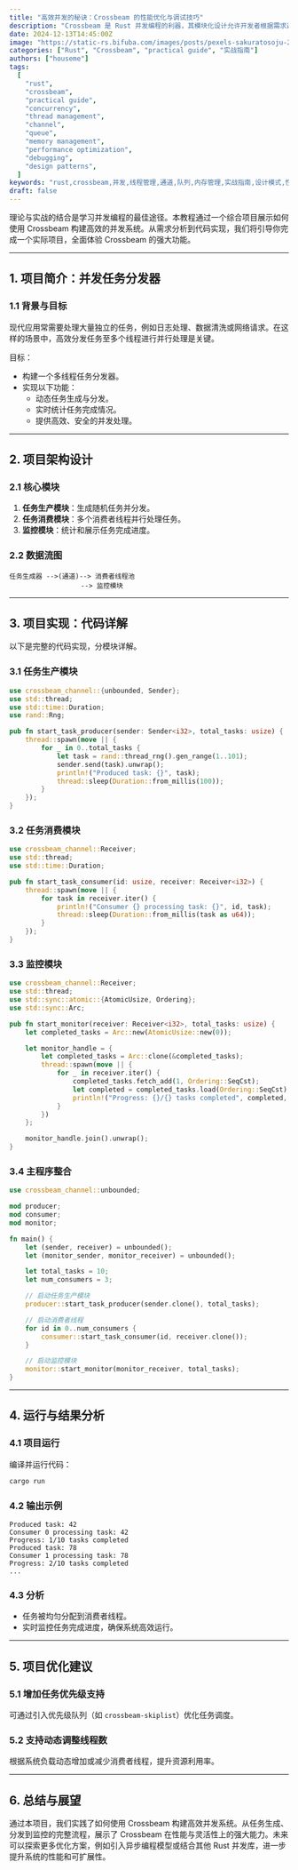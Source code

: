 ```yaml
---
title: "高效并发的秘诀：Crossbeam 的性能优化与调试技巧"
description: "Crossbeam 是 Rust 并发编程的利器，其模块化设计允许开发者根据需求选择性地使用功能强大的工具。理论与实战的结合是学习并发编程的最佳途径。本教程通过一个综合项目展示如何使用 Crossbeam 构建高效的并发系统。从需求分析到代码实现，我们将引导你完成一个实际项目，全面体验 Crossbeam 的强大功能。"
date: 2024-12-13T14:45:00Z
image: "https://static-rs.bifuba.com/images/posts/pexels-sakuratosoju-29962711-1920.jpg"
categories: ["Rust", "Crossbeam", "practical guide", "实战指南"]
authors: ["houseme"]
tags:
  [
    "rust",
    "crossbeam",
    "practical guide",
    "concurrency",
    "thread management",
    "channel",
    "queue",
    "memory management",
    "performance optimization",
    "debugging",
    "design patterns",
  ]
keywords: "rust,crossbeam,并发,线程管理,通道,队列,内存管理,实战指南,设计模式,性能优化,调试技巧,并发设计模式"
draft: false
---
```


理论与实战的结合是学习并发编程的最佳途径。本教程通过一个综合项目展示如何使用 Crossbeam 构建高效的并发系统。从需求分析到代码实现，我们将引导你完成一个实际项目，全面体验 Crossbeam 的强大功能。

---

## **1. 项目简介：并发任务分发器**

### **1.1 背景与目标**

现代应用常需要处理大量独立的任务，例如日志处理、数据清洗或网络请求。在这样的场景中，高效分发任务至多个线程进行并行处理是关键。

目标：

- 构建一个多线程任务分发器。
- 实现以下功能：
  - 动态任务生成与分发。
  - 实时统计任务完成情况。
  - 提供高效、安全的并发处理。

---

## **2. 项目架构设计**

### **2.1 核心模块**

1. **任务生产模块**：生成随机任务并分发。
2. **任务消费模块**：多个消费者线程并行处理任务。
3. **监控模块**：统计和展示任务完成进度。

### **2.2 数据流图**

```plaintext
任务生成器 -->(通道)--> 消费者线程池
                  --> 监控模块
```

---

## **3. 项目实现：代码详解**

以下是完整的代码实现，分模块详解。

### **3.1 任务生产模块**

```rust
use crossbeam_channel::{unbounded, Sender};
use std::thread;
use std::time::Duration;
use rand::Rng;

pub fn start_task_producer(sender: Sender<i32>, total_tasks: usize) {
    thread::spawn(move || {
        for _ in 0..total_tasks {
            let task = rand::thread_rng().gen_range(1..101);
            sender.send(task).unwrap();
            println!("Produced task: {}", task);
            thread::sleep(Duration::from_millis(100));
        }
    });
}
```

### **3.2 任务消费模块**

```rust
use crossbeam_channel::Receiver;
use std::thread;
use std::time::Duration;

pub fn start_task_consumer(id: usize, receiver: Receiver<i32>) {
    thread::spawn(move || {
        for task in receiver.iter() {
            println!("Consumer {} processing task: {}", id, task);
            thread::sleep(Duration::from_millis(task as u64));
        }
    });
}
```

### **3.3 监控模块**

```rust
use crossbeam_channel::Receiver;
use std::thread;
use std::sync::atomic::{AtomicUsize, Ordering};
use std::sync::Arc;

pub fn start_monitor(receiver: Receiver<i32>, total_tasks: usize) {
    let completed_tasks = Arc::new(AtomicUsize::new(0));

    let monitor_handle = {
        let completed_tasks = Arc::clone(&completed_tasks);
        thread::spawn(move || {
            for _ in receiver.iter() {
                completed_tasks.fetch_add(1, Ordering::SeqCst);
                let completed = completed_tasks.load(Ordering::SeqCst);
                println!("Progress: {}/{} tasks completed", completed, total_tasks);
            }
        })
    };

    monitor_handle.join().unwrap();
}
```

### **3.4 主程序整合**

```rust
use crossbeam_channel::unbounded;

mod producer;
mod consumer;
mod monitor;

fn main() {
    let (sender, receiver) = unbounded();
    let (monitor_sender, monitor_receiver) = unbounded();

    let total_tasks = 10;
    let num_consumers = 3;

    // 启动任务生产模块
    producer::start_task_producer(sender.clone(), total_tasks);

    // 启动消费者线程
    for id in 0..num_consumers {
        consumer::start_task_consumer(id, receiver.clone());
    }

    // 启动监控模块
    monitor::start_monitor(monitor_receiver, total_tasks);
}
```

---

## **4. 运行与结果分析**

### **4.1 项目运行**

编译并运行代码：

```bash
cargo run
```

### **4.2 输出示例**

```
Produced task: 42
Consumer 0 processing task: 42
Progress: 1/10 tasks completed
Produced task: 78
Consumer 1 processing task: 78
Progress: 2/10 tasks completed
...
```

### **4.3 分析**

- 任务被均匀分配到消费者线程。
- 实时监控任务完成进度，确保系统高效运行。

---

## **5. 项目优化建议**

### **5.1 增加任务优先级支持**

可通过引入优先级队列（如 `crossbeam-skiplist`）优化任务调度。

### **5.2 支持动态调整线程数**

根据系统负载动态增加或减少消费者线程，提升资源利用率。

---

## **6. 总结与展望**

通过本项目，我们实践了如何使用 Crossbeam 构建高效并发系统。从任务生成、分发到监控的完整流程，展示了 Crossbeam 在性能与灵活性上的强大能力。未来可以探索更多优化方案，例如引入异步编程模型或结合其他 Rust 并发库，进一步提升系统的性能和可扩展性。
